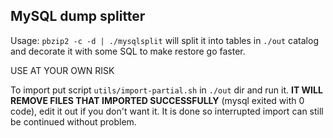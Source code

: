 ## MySQL dump splitter

Usage: `pbzip2 -c -d | ./mysqlsplit` will split it into tables in `./out` catalog and decorate it with some SQL to make restore go faster.


USE AT YOUR OWN RISK

To import put script  `utils/import-partial.sh` in `./out` dir and run it. **IT WILL REMOVE FILES THAT IMPORTED SUCCESSFULLY** (mysql exited with 0 code), edit it out if you don't want it. It is done so interrupted import can still be continued without problem.
